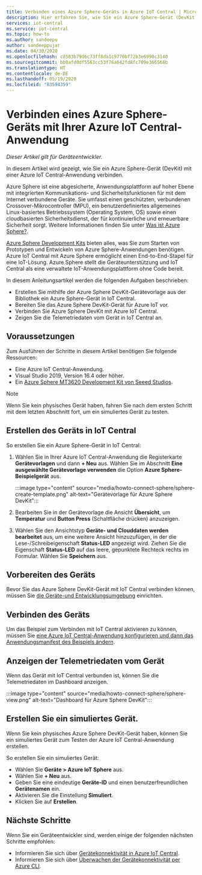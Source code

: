 ```yaml
---
title: Verbinden eines Azure Sphere-Geräts in Azure IoT Central | Microsoft-Dokumentation
description: Hier erfahren Sie, wie Sie ein Azure Sphere-Gerät (DevKit) mit einer Azure IoT Central-Anwendung verbinden.
services: iot-central
ms.service: iot-central
ms.topic: how-to
ms.author: sandeepu
author: sandeeppujar
ms.date: 04/30/2020
ms.openlocfilehash: cd583b79d6c73ff8da1c9770bf72b3e6990c3140
ms.sourcegitcommit: bb0afd0df5563cc53f76a642fd8fc709e366568b
ms.translationtype: HT
ms.contentlocale: de-DE
ms.lasthandoff: 05/19/2020
ms.locfileid: "83594359"
---
```

# <a name="connect-an-azure-sphere-device-to-your-azure-iot-central-application"></a>Verbinden eines Azure Sphere-Geräts mit Ihrer Azure IoT Central-Anwendung

*Dieser Artikel gilt für Geräteentwickler.*

In diesem Artikel wird gezeigt, wie Sie ein Azure Sphere-Gerät (DevKit) mit einer Azure IoT Central-Anwendung verbinden.

Azure Sphere ist eine abgesicherte, Anwendungsplattform auf hoher Ebene mit integrierten Kommunikations- und Sicherheitsfunktionen für mit dem Internet verbundene Geräte. Sie umfasst einen geschützten, verbundenen Crossover-Mikrocontroller (MPU), ein benutzerdefiniertes allgemeines Linux-basiertes Betriebssystem (Operating System, OS) sowie einen cloudbasierten Sicherheitsdienst, der für kontinuierliche und erneuerbare Sicherheit sorgt. Weitere Informationen finden Sie unter [Was ist Azure Sphere?](https://docs.microsoft.com/azure-sphere/product-overview/what-is-azure-sphere).

[Azure Sphere Development Kits](https://azure.microsoft.com/services/azure-sphere/get-started/) bieten alles, was Sie zum Starten von Prototypen und Entwickeln von Azure Sphere-Anwendungen benötigen. Azure IoT Central mit Azure Sphere ermöglicht einen End-to-End-Stapel für eine IoT-Lösung. Azure Sphere stellt die Geräteunterstützung und IoT Central als eine verwaltete IoT-Anwendungsplattform ohne Code bereit.

In diesem Anleitungsartikel werden die folgenden Aufgaben beschrieben:

- Erstellen Sie mithilfe der Azure Sphere DevKit-Gerätevorlage aus der Bibliothek ein Azure Sphere-Gerät in IoT Central.
- Bereiten Sie das Azure Sphere DevKit-Gerät für Azure IoT vor.
- Verbinden Sie Azure Sphere DevKit mit Azure IoT Central.
- Zeigen Sie die Telemetriedaten vom Gerät in IoT Central an.

## <a name="prerequisites"></a>Voraussetzungen

Zum Ausführen der Schritte in diesem Artikel benötigen Sie folgende Ressourcen:

- Eine Azure IoT Central-Anwendung.
- Visual Studio 2019, Version 16.4 oder höher.
- Ein [Azure Sphere MT3620 Development Kit von Seeed Studios](https://docs.microsoft.com/azure-sphere/hardware/mt3620-reference-board-design).

> [!NOTE]
> Wenn Sie kein physisches Gerät haben, fahren Sie nach dem ersten Schritt mit dem letzten Abschnitt fort, um ein simuliertes Gerät zu testen.

## <a name="create-the-device-in-iot-central"></a>Erstellen des Geräts in IoT Central

So erstellen Sie ein Azure Sphere-Gerät in IoT Central:

1. Wählen Sie in Ihrer Azure IoT Central-Anwendung die Registerkarte **Gerätevorlagen** und dann **+ Neu** aus. Wählen Sie im Abschnitt **Eine ausgewählte Gerätevorlage verwenden** die Option **Azure Sphere-Beispielgerät** aus.

    :::image type="content" source="media/howto-connect-sphere/sphere-create-template.png" alt-text="Gerätevorlage für Azure Sphere DevKit":::

1. Bearbeiten Sie in der Gerätevorlage die Ansicht **Übersicht**, um **Temperatur**  und **Button Press** (Schaltfläche drücken) anzuzeigen.

1. Wählen Sie den Ansichtstyp **Geräte- und Clouddaten werden bearbeitet** aus, um eine weitere Ansicht hinzuzufügen, in der die Lese-/Schreibeigenschaft **Status-LED** angezeigt wird. Ziehen Sie die Eigenschaft **Status-LED** auf das leere, gepunktete Rechteck rechts im Formular. Wählen Sie **Speichern** aus.

## <a name="prepare-the-device"></a>Vorbereiten des Geräts

Bevor Sie das Azure Sphere DevKit-Gerät mit IoT Central verbinden können, müssen Sie [die Geräte-und Entwicklungsumgebung](https://github.com/Azure/azure-sphere-samples/tree/master/Samples/AzureIoT) einrichten.

## <a name="connect-the-device"></a>Verbinden des Geräts

Um das Beispiel zum Verbinden mit IoT Central aktivieren zu können, müssen Sie [eine Azure IoT Central-Anwendung konfigurieren und dann das Anwendungsmanifest des Beispiels ändern](https://aka.ms/iotcentral-sphere-git-readme).

## <a name="view-the-telemetry-from-the-device"></a>Anzeigen der Telemetriedaten vom Gerät

Wenn das Gerät mit IoT Central verbunden ist, können Sie die Telemetriedaten im Dashboard anzeigen.

:::image type="content" source="media/howto-connect-sphere/sphere-view.png" alt-text="Dashboard für Azure Sphere DevKit":::

## <a name="create-a-simulated-device"></a>Erstellen Sie ein simuliertes Gerät.

Wenn Sie kein physisches Azure Sphere DevKit-Gerät haben, können Sie ein simuliertes Gerät zum Testen der Azure IoT Central-Anwendung erstellen.

So erstellen Sie ein simuliertes Gerät:

- Wählen Sie **Geräte > Azure IoT Sphere** aus.
- Wählen Sie **+ Neu** aus.
- Geben Sie eine eindeutige **Geräte-ID** und einen benutzerfreundlichen **Gerätenamen** ein.
- Aktivieren Sie die Einstellung **Simuliert**.
- Klicken Sie auf **Erstellen**.

## <a name="next-steps"></a>Nächste Schritte

Wenn Sie ein Geräteentwickler sind, werden einige der folgenden nächsten Schritte empfohlen:

- Informieren Sie sich über [Gerätekonnektivität in Azure IoT Central](./concepts-get-connected.md).
- Informieren Sie sich über [Überwachen der Gerätekonnektivität per Azure CLI](./howto-monitor-devices-azure-cli.md).
